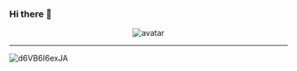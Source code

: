 ### Hi there 👋

<div align=center>

![avatar](https://images.weserv.nl/?url=avatars.githubusercontent.com/u/9638312?v=4&h=100&w=100&fit=cover&mask=circle&maxage=7d
)
</div>

***

![d6VB6I6exJA](https://user-images.githubusercontent.com/9638312/144347126-118137d0-008e-451b-9db5-3bd9298ef3ab.jpg)
